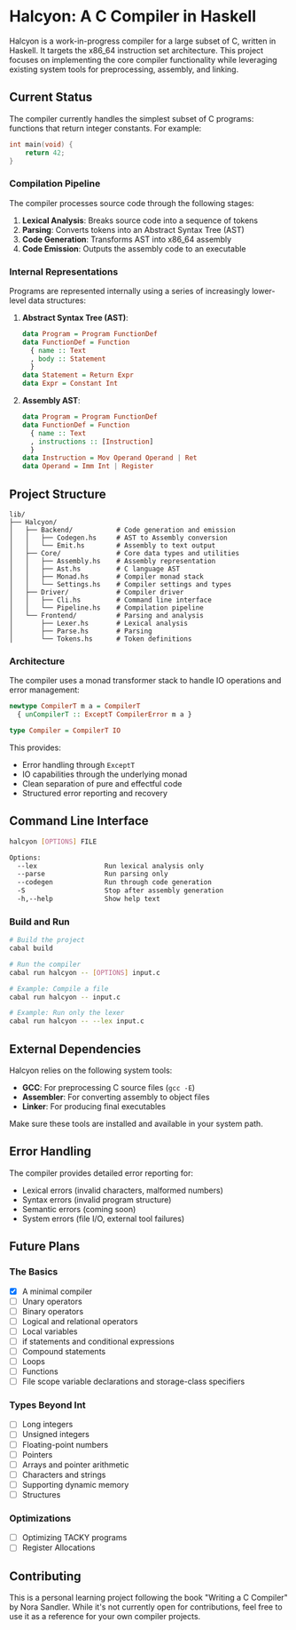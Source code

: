 # Halcyon: A C Compiler in Haskell

Halcyon is a work-in-progress compiler for a large subset of C, written in Haskell. It targets the x86_64 instruction set architecture. This project focuses on implementing the core compiler functionality while leveraging existing system tools for preprocessing, assembly, and linking.

## Current Status

The compiler currently handles the simplest subset of C programs: functions that return integer constants. For example:

```c
int main(void) {
    return 42;
}
```

### Compilation Pipeline

The compiler processes source code through the following stages:

1. **Lexical Analysis**: Breaks source code into a sequence of tokens
2. **Parsing**: Converts tokens into an Abstract Syntax Tree (AST)
3. **Code Generation**: Transforms AST into x86_64 assembly
4. **Code Emission**: Outputs the assembly code to an executable

### Internal Representations

Programs are represented internally using a series of increasingly lower-level data structures:

1. **Abstract Syntax Tree (AST)**:
   ```haskell
   data Program = Program FunctionDef
   data FunctionDef = Function 
     { name :: Text
     , body :: Statement 
     }
   data Statement = Return Expr
   data Expr = Constant Int
   ```

2. **Assembly AST**:
   ```haskell
   data Program = Program FunctionDef
   data FunctionDef = Function 
     { name :: Text
     , instructions :: [Instruction]
     }
   data Instruction = Mov Operand Operand | Ret
   data Operand = Imm Int | Register
   ```

## Project Structure

```
lib/
├── Halcyon/
│   ├── Backend/           # Code generation and emission
│   │   ├── Codegen.hs     # AST to Assembly conversion
│   │   └── Emit.hs        # Assembly to text output
│   ├── Core/              # Core data types and utilities
│   │   ├── Assembly.hs    # Assembly representation
│   │   ├── Ast.hs         # C language AST
│   │   ├── Monad.hs       # Compiler monad stack
│   │   └── Settings.hs    # Compiler settings and types
│   ├── Driver/            # Compiler driver
│   │   ├── Cli.hs         # Command line interface
│   │   └── Pipeline.hs    # Compilation pipeline
│   └── Frontend/          # Parsing and analysis
│       ├── Lexer.hs       # Lexical analysis
│       ├── Parse.hs       # Parsing
│       └── Tokens.hs      # Token definitions
```

### Architecture

The compiler uses a monad transformer stack to handle IO operations and error management:

```haskell
newtype CompilerT m a = CompilerT 
  { unCompilerT :: ExceptT CompilerError m a }

type Compiler = CompilerT IO
```

This provides:
- Error handling through `ExceptT`
- IO capabilities through the underlying monad
- Clean separation of pure and effectful code
- Structured error reporting and recovery

## Command Line Interface

```bash
halcyon [OPTIONS] FILE

Options:
  --lex                 Run lexical analysis only
  --parse               Run parsing only
  --codegen             Run through code generation
  -S                    Stop after assembly generation
  -h,--help             Show help text
```

### Build and Run

```bash
# Build the project
cabal build

# Run the compiler
cabal run halcyon -- [OPTIONS] input.c

# Example: Compile a file
cabal run halcyon -- input.c

# Example: Run only the lexer
cabal run halcyon -- --lex input.c
```

## External Dependencies

Halcyon relies on the following system tools:
- **GCC**: For preprocessing C source files (`gcc -E`)
- **Assembler**: For converting assembly to object files
- **Linker**: For producing final executables

Make sure these tools are installed and available in your system path.

## Error Handling

The compiler provides detailed error reporting for:
- Lexical errors (invalid characters, malformed numbers)
- Syntax errors (invalid program structure)
- Semantic errors (coming soon)
- System errors (file I/O, external tool failures)

## Future Plans

### The Basics
- [x] A minimal compiler
- [ ] Unary operators
- [ ] Binary operators
- [ ] Logical and relational operators
- [ ] Local variables
- [ ] if statements and conditional expressions
- [ ] Compound statements
- [ ] Loops
- [ ] Functions
- [ ] File scope variable declarations and storage-class specifiers

### Types Beyond Int
- [ ] Long integers
- [ ] Unsigned integers
- [ ] Floating-point numbers
- [ ] Pointers
- [ ] Arrays and pointer arithmetic
- [ ] Characters and strings
- [ ] Supporting dynamic memory
- [ ] Structures

### Optimizations
- [ ] Optimizing TACKY programs
- [ ] Register Allocations

## Contributing

This is a personal learning project following the book "Writing a C Compiler" by Nora Sandler. While it's not currently open for contributions, feel free to use it as a reference for your own compiler projects.